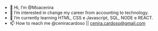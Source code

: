 - 👋 Hi, I’m @Moacenira
- 👀 I’m interested in change my career from accounting to technology.
- 🌱 I’m currently learning HTML, CSS e Javascript, SQL, NODE e REACT.
- 📫 How to reach me @ceniracardoso || cenira.cardoso@gmail.com




